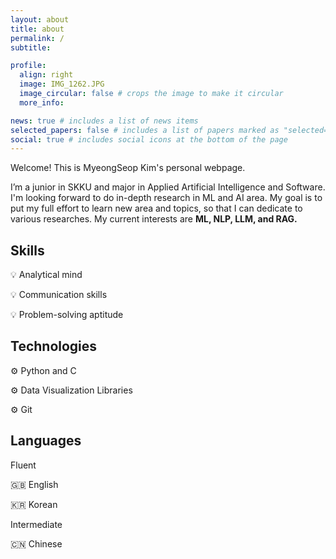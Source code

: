 ```yaml
---
layout: about
title: about
permalink: /
subtitle:

profile:
  align: right
  image: IMG_1262.JPG
  image_circular: false # crops the image to make it circular
  more_info:

news: true # includes a list of news items
selected_papers: false # includes a list of papers marked as "selected={true}"
social: true # includes social icons at the bottom of the page
---
```


Welcome! This is MyeongSeop Kim's personal webpage.

I’m a junior in SKKU and major in Applied Artificial Intelligence and Software. I'm looking forward to do in-depth research in ML and AI area. My goal is to put my full effort to learn new area and topics, so that I can dedicate to various researches. My current interests are __ML, NLP, LLM, and RAG.__ 

## __Skills__

💡 Analytical mind 

💡 Communication skills

💡 Problem-solving aptitude

## __Technologies__

⚙️ Python and C

⚙️ Data Visualization Libraries

⚙️ Git

## __Languages__

Fluent

🇬🇧 English

🇰🇷 Korean

Intermediate

🇨🇳 Chinese

